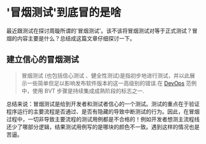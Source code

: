 # '冒烟测试'到底冒的是啥

最近跟测试在探讨周璇所谓的'冒烟测试'。该不该将冒烟测试对等于正式测试？冒烟的内容主要是什么？总结成这篇文章仔细探讨一下。

## 建立信心的冒烟测试

>冒烟测试 (也包括信心测试 、健全性测试)是指初步地进行测试，并以此展示一些简单但足以影响发布软件版本的这一高级别的错误.在 [DevOps](https://zh.wikipedia.org/wiki/DevOps) 范例中，使用 BVT 步骤是持续集成成熟阶段的标志之一.

总结来说：冒烟测试是给到开发者和测试者信心的一个测试。测试的重点在于验证程序运行的主要流程是否通过、是否有隐藏的导致中断测试的行为。因此，在冒烟过程中，一切非导致主要流程的测试用例都是不合格的！例如开发者想测主流程线还少了哪部分逻辑，结果测试用例写的是哪块的颜色不一致。遇到这样的情况也是苦逼。
